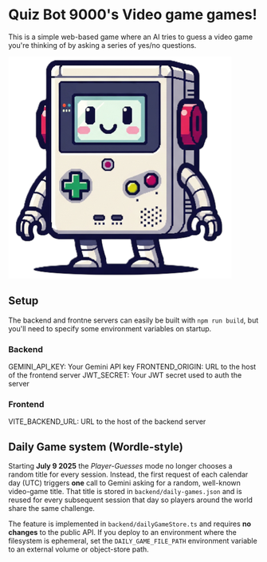 # Quiz Bot 9000's Video game games!

This is a simple web-based game where an AI tries to guess a video game you're thinking of by asking a series of yes/no questions.

![Quizbot](./frontend/public/bot_boy/guy.png)

## Setup

The backend and frontne servers can easily be built with `npm run build`, but you'll need to specify some environment variables on startup.

### Backend

GEMINI_API_KEY: Your Gemini API key
FRONTEND_ORIGIN: URL to the host of the frontend server
JWT_SECRET: Your JWT secret used to auth the server

### Frontend

VITE_BACKEND_URL: URL to the host of the backend server

## Daily Game system (Wordle-style)

Starting **July 9 2025** the *Player-Guesses* mode no longer chooses a random title for every session. Instead, the first request of each calendar day (UTC) triggers **one** call to Gemini asking for a random, well-known video-game title. That title is stored in `backend/daily-games.json` and is reused for every subsequent session that day so players around the world share the same challenge.

The feature is implemented in `backend/dailyGameStore.ts` and requires **no changes** to the public API. If you deploy to an environment where the filesystem is ephemeral, set the `DAILY_GAME_FILE_PATH` environment variable to an external volume or object-store path.
